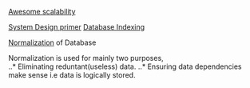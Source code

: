 
[Awesome scalability](https://github.com/binhnguyennus/awesome-scalability)  

[System Design primer](https://github.com/donnemartin/system-design-primer)
[Database Indexing](https://stackoverflow.com/questions/1108/how-does-database-indexing-work?utm_medium=organic&utm_source=google_rich_qa&utm_campaign=google_rich_qa)  

[Normalization](https://www.studytonight.com/dbms/database-normalization.php) of Database

Normalization is used for mainly two purposes,   
..* Eliminating reduntant(useless) data.
..* Ensuring data dependencies make sense i.e data is logically stored.
